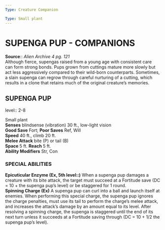 ```yaml
---
Type: Creature Companion

Type: Small plant  
---
```

# SUPENGA PUP - COMPANIONS

**Source**:: _Alien Archive 4 pg. 121_  
Although fierce, supengas raised from a young age with consistent care can form strong bonds. Pups grown from cuttings mature more slowly but act less aggressively compared to their wild-born counterparts. Sometimes, a slain supenga can regrow through careful nurturing of a cutting, which results in a clone that retains much of the original creature’s memories.

## SUPENGA PUP
level:: 2-8

Small plant  
**Senses** blindsense (vibration) 30 ft., low-light vision  
**Good Save** Fort; **Poor Saves** Ref, Will  
**Speed** 40 ft., climb 20 ft.  
**Melee Attack** bite (P) or tail (B)  
**Space** 5 ft. **Reach** 5 ft.  
**Ability Modifiers** Str, Con  

### SPECIAL ABILITIES

**Epicuticular Enzyme (Ex, 5th level::)** When a supenga pup damages a creature with its bite attack, the target must succeed at a Fortitude save (DC = 10 + the supenga pup’s level) or be staggered for 1 round.  
**Spinning Charge (Ex)** A supenga pup can curl into a ball and launch itself at enemies. When performing this special charge, the supenga pup ignores the charge penalties, must use its tail to perform the charge’s melee attack, and increases the attack’s damage by an amount equal to its level. After resolving a spinning charge, the supenga is staggered until the end of its next turn unless it succeeds at a Fortitude saving through (DC = 10 + 1/2 the supenga pup’s level).
